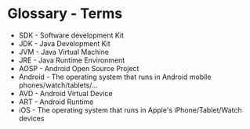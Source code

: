 # Glossary - Terms

* SDK - Software development Kit
* JDK - Java Development Kit
* JVM - Java Virtual Machine
* JRE - Java Runtime Environment
* AOSP - Android Open Source Project
* Android - The operating system that runs in Android mobile phones/watch/tablets/...
* AVD - Android Virtual Device
* ART - Android Runtime
* iOS - The operating system that runs in Apple's iPhone/Tablet/Watch devices
